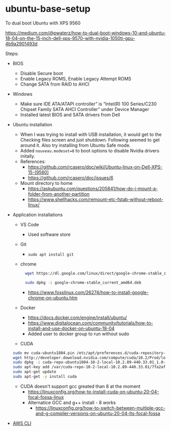 # ubuntu-base-setup

To dual boot Ubuntu with XPS 9560

https://medium.com/@pwaterz/how-to-dual-boot-windows-10-and-ubuntu-18-04-on-the-15-inch-dell-xps-9570-with-nvidia-1050ti-gpu-4b9a2901493d

Steps:
- BIOS
  - Disable Secure boot 
  - Enable Legacy ROMS, Enable Legacy Attempt ROMS
  - Change SATA from RAID to AHCI
- Windows 
  - Make sure IDE ATA/ATAPI controller” is “Intel(R) 100 Series/C230 Chipset Family SATA AHCI Controller” under Device Manager
  - Installed latest BIOS and SATA drivers from Dell
- Ubuntu installation
  - When I was trying to install with USB installation, it would get to the Checking files screen and just shutdown. Following seemed to get around it. Also try installing from Ubuntu Safe mode.
  - Added `nouveau.modeset=0` to boot options to disable Nvidia drivers initally.
  - References: 
    - https://github.com/rcasero/doc/wiki/Ubuntu-linux-on-Dell-XPS-15-(9560)
    - https://github.com/rcasero/doc/issues/6
  - Mount directory to home
    - https://askubuntu.com/questions/205841/how-do-i-mount-a-folder-from-another-partition
    - https://www.shellhacks.com/remount-etc-fstab-without-reboot-linux/
- Application installations
  - VS Code
    - Used software store
  - Git 
    - `sudo apt install git`
  - chrome

    ```bash
      wget https://dl.google.com/linux/direct/google-chrome-stable_current_amd64.deb

      sudo dpkg -i google-chrome-stable_current_amd64.deb
    ```
    - https://www.fosslinux.com/26274/how-to-install-google-chrome-on-ubuntu.htm
  - Docker
    - https://docs.docker.com/engine/install/ubuntu/
    - https://www.digitalocean.com/community/tutorials/how-to-install-and-use-docker-on-ubuntu-18-04
    - Added user to docker group to run without sudo
  - CUDA
  
  ```bash
  sudo mv cuda-ubuntu1804.pin /etc/apt/preferences.d/cuda-repository-pin-600
  wget http://developer.download.nvidia.com/compute/cuda/10.2/Prod/local_installers/cuda-repo-ubuntu1804-10-2-local-10.2.89-440.33.01_1.0-1_amd64.deb
  sudo dpkg -i cuda-repo-ubuntu1804-10-2-local-10.2.89-440.33.01_1.0-1_amd64.deb
  sudo apt-key add /var/cuda-repo-10-2-local-10.2.89-440.33.01/7fa2af80.pub
  sudo apt-get update
  sudo apt-get -y install cuda
  ```
   - CUDA doesn't support gcc greated than 8 at the moment
     - https://linuxconfig.org/how-to-install-cuda-on-ubuntu-20-04-focal-fossa-linux
     - Alternatice GCC and  g++ install - 8 works
       - https://linuxconfig.org/how-to-switch-between-multiple-gcc-and-g-compiler-versions-on-ubuntu-20-04-lts-focal-fossa
 - [AWS CLI](./docs/aws-setup.md)